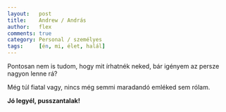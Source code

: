 ```yaml
---
layout:   post
title:    Andrew / András
author:   flex
comments: true
category: Personal / személyes
tags:     [én, mi, élet, halál]
---
```


Pontosan nem is tudom, hogy mit írhatnék neked, bár igényem az persze nagyon lenne rá? 

Még túl fiatal vagy, nincs még semmi maradandó emléked sem rólam.

**Jó legyél, pusszantalak!**